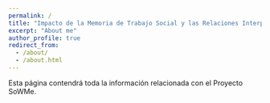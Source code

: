 ```yaml
---
permalink: /
title: "Impacto de la Memoria de Trabajo Social y las Relaciones Interpersonales sobre la Percepción de Bienestar (SoWMe)"
excerpt: "About me"
author_profile: true
redirect_from: 
  - /about/
  - /about.html
---
```


Esta página contendrá toda la información relacionada con el Proyecto SoWMe.

